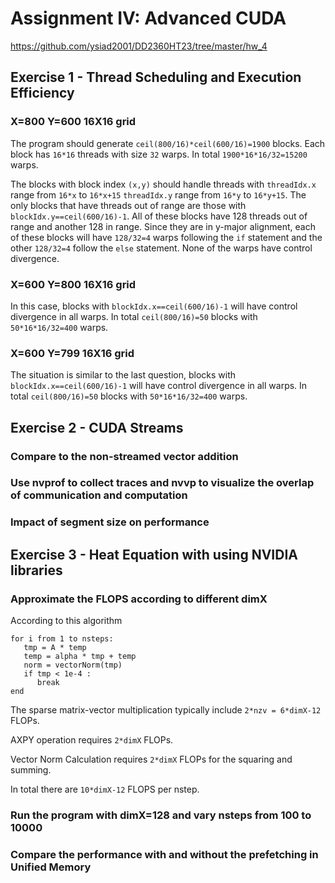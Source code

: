 # Assignment IV: Advanced CUDA

<https://github.com/ysiad2001/DD2360HT23/tree/master/hw_4>

## Exercise 1 - Thread Scheduling and Execution Efficiency 

### X=800 Y=600 16X16 grid

The program should generate ``ceil(800/16)*ceil(600/16)=1900`` blocks. Each block has ``16*16`` threads with size ``32`` warps. In total ``1900*16*16/32=15200`` warps.

The blocks with block index ``(x,y)`` should handle threads with ``threadIdx.x`` range from  ``16*x`` to ``16*x+15`` ``threadIdx.y`` range from ``16*y`` to ``16*y+15``. The only blocks that have threads out of range are those with ``blockIdx.y==ceil(600/16)-1``. All of these blocks have 128 threads out of range and another 128 in range. Since they are in y-major alignment, each of these blocks will have ``128/32=4`` warps following the ``if`` statement and the other ``128/32=4`` follow the ``else`` statement. None of the warps have control divergence.

### X=600 Y=800 16X16 grid

In this case, blocks with ``blockIdx.x==ceil(600/16)-1`` will have control divergence in all warps. In total ``ceil(800/16)=50`` blocks with ``50*16*16/32=400`` warps.

### X=600 Y=799 16X16 grid

The situation is similar to the last question, blocks with ``blockIdx.x==ceil(600/16)-1`` will have control divergence in all warps. In total ``ceil(800/16)=50`` blocks with ``50*16*16/32=400`` warps.

## Exercise 2 - CUDA Streams

### Compare to the non-streamed vector addition

### Use nvprof to collect traces and nvvp to visualize the overlap of communication and computation

### Impact of segment size on performance

## Exercise 3 - Heat Equation with using NVIDIA libraries

### Approximate the FLOPS according to different dimX

According to this algorithm
```
for i from 1 to nsteps:
   tmp = A * temp
   temp = alpha * tmp + temp 
   norm = vectorNorm(tmp) 
   if tmp < 1e-4 : 
      break
end
```

The sparse matrix-vector multiplication typically include ``2*nzv = 6*dimX-12`` FLOPs.

AXPY operation requires ``2*dimX`` FLOPs.

Vector Norm Calculation requires ``2*dimX`` FLOPs for the squaring and summing.

In total there are ``10*dimX-12`` FLOPS per nstep.

### Run the program with dimX=128 and vary nsteps from 100 to 10000

### Compare the performance with and without the prefetching in Unified Memory